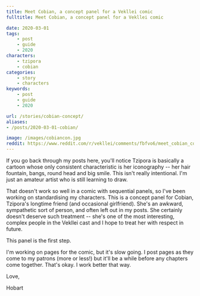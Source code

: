 ```yaml
---
title: Meet Cobian, a concept panel for a Vekllei comic
fulltitle: Meet Cobian, a concept panel for a Vekllei comic

date: 2020-03-01
tags:
    - post
    - guide
    - 2020
characters:
    - tzipora
    - cobian
categories:
    - story
    - characters
keywords:
    - post
    - guide
    - 2020

url: /stories/cobian-concept/
aliases:
- /posts/2020-03-01-cobian/

image: /images/cobiancon.jpg
reddit: https://www.reddit.com/r/vekllei/comments/fbfvo6/meet_cobian_concept_panel_for_a_vekllei_comic/
---
```

If you go back through my posts here, you'll notice Tzipora is basically a cartoon whose only consistent characteristic is her iconography -- her hair fountain, bangs, round head and big smile. This isn't really intentional. I'm just an amateur artist who is still learning to draw.

That doesn't work so well in a comic with sequential panels, so I've been working on standardising my characters. This is a concept panel for Cobian, Tzipora's longtime friend (and occasional girlfriend). She's an awkward, sympathetic sort of person, and often left out in my posts. She certainly doesn't deserve such treatment -- she's one of the most interesting, complex people in the Vekllei cast and I hope to treat her with respect in future.

This panel is the first step.

I'm working on pages for the comic, but it's slow going. I post pages as they come to my patrons (more or less!) but it'll be a while before any chapters come together. That's okay. I work better that way.

Love,

Hobart
